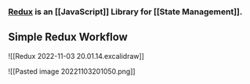### **[Redux](https://redux.js.org/)** is an [[JavaScript]] Library for [[State Management]]. 

## Simple Redux Workflow
![[Redux 2022-11-03 20.01.14.excalidraw]]

![[Pasted image 20221103201050.png]]